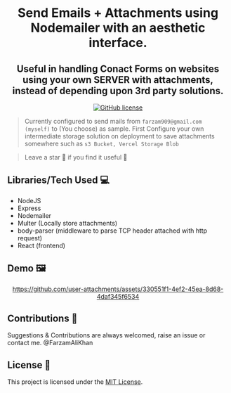 <h1 align="center"> Send Emails + Attachments using Nodemailer with an aesthetic interface. </h1>
<h2 align="center"> Useful in handling Conact Forms on websites using your own SERVER with attachments, instead of depending upon 3rd party solutions. </h2>

<div align="center">
   
  [![GitHub license](https://img.shields.io/github/license/FarzamAliKhan/Hazri)](https://github.com/FarzamAliKhan/Hazri/blob/main/LICENSE) 


</div>

> Currently configured to send mails from `farzam909@gmail.com (myself)` to (You choose) as sample.
> First Configure your own intermediate storage solution on deployment to save attachments somewhere such as `s3 Bucket, Vercel Storage Blob `

> Leave a star 🌟 if you find it useful 🙂

 ## Libraries/Tech Used 💻

- NodeJS 
- Express
- Nodemailer
- Multer (Locally store attachments)
- body-parser (middleware to parse TCP header attached with http request)
- React (frontend)

## Demo 🖼️
<div align= "center"> 

https://github.com/user-attachments/assets/330551f1-4ef2-45ea-8d68-4daf345f6534

</div>

## Contributions 🤝

Suggestions & Contributions are always welcomed, raise an issue or contact me. @FarzamAliKhan

## License 📒

This project is licensed under the [MIT License](LICENSE).





